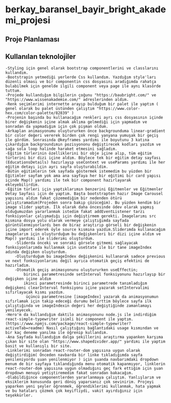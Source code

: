# berkay_baransel_bayir_bright_akademi_projesi

## Proje Planlaması 

## Kullanılan teknolojiler
    -Styling için genel olarak bootstrap componentlerini ve classlarını kullandım.
    -Bootstrapin yetmediği yerlerde Css kullandım. Yazdığım style'ları düzenli olması ve bir componentin css dosyasını aradığımda rahatça bulabilmek için genelde ilgili component veya page ile aynı klasörde tuttum.
    -Projede kullandığım bilgilerin çoğunu "https://baubright.com/" ve "https://www.wissenakademie.com/" adreslerinden aldım.
    -Renk seçimlerimi internette arayıp bulduğum bir palet ile yaptım ( genel olarak bu palet üstünden çalıştım "https://www.color-hex.com/color-palette/82839" )
    -Projenin başında bu kullanacağım renkleri ayrı css dosyasının içinde birer değişkenin içine almak aklıma gelmediği için yapmadım ve sonradan da yapmadığım için çok pişman oldum.
    -Arkaplan animasyonumu oluştururken önce backgrounduma linear-gradient bir color değeri vererek birden çok rengi yanyana yumuşak bir geçiş ile gördüm. Sonrasında @keyframes yardımı ile boyutunu 3 katına çıkardığım backgroundımın pozisyononu değiştirecek kodları yazdım ve sağa sola loop halinde haraket etmesini sağladım.
    -Eğitim türlerinin özelliklerini bir obje içine alıp, tüm eğitim türlerini bir dizi içine aldım. Böylece tek bir eğitim detay sayfası (EducationsDetails) hazırlayıp useContext ve useParams yardımı ile her eğitim detayı için ayrı sayfa oluşturabildim.
    -Bütün eğitimlerin tek sayfada göstermek istemedim bu yüzden bir Eğitimler sayfam yok ama ana sayfaya her bir eğitimi bir card yapısı içinde Map() yardımı ile tek bir component hazırlayarak ekleyebilirdim.
    -Eğitim türleri için yaptıklarımın benzerini Eğitmenler ve Eğitmenler Detay Sayfası için de yaptım. Başta bootstrapten hazır Image Carousel yapısını aldım fakat çözemediğim bir nedenden ötürü çalıştıramadım(Projeden sonra bakıp çözüceğim). Bu yüzden kendim bir image slider yaptım. İlk olarak daha öncesinde ödev olarak yapmış olduğumuzdan yararlanmak istedim fakat addEventListener tarzı fonksiyonlar çalışmadığı için değiştirmem gerekti. Imagelarımı src kısmına dosya yolu olarak vermeye çalıştığımda sayfada görüntülenmiyorlardı ben de biraz araştırıp görseli bir değişkenin içine import ederek öyle source kısmına yazdım.Sliderımda kullanacağım imagelarım için oluşturduğum bu değişkenleri bir dizi içine aldım ve Map() yardımı ile sliderımı oluşturdum. 
        -Sliderda önceki ve sonraki görsele gitmemi sağlayacak fonksiyonlarımda kullanmak için useState ile bir tane imageIndex adında değişken oluşturdum.
        -Oluşturduğum bu imageIndex değişkenini kullanarak sadece previous ve next fonksiyonlarımı değil ayrıca otomatik geçiş efektini de hazırladım.
        -Otomatik geçiş animasyonunu oluştururken useEffectin;
            birinci parametresinde setInterval fonksiyonunu hazırlayıp bir değişken içine aldım
            ikinci parametresinde birinci parametrede tanımladığım değişkeni clearInterval fonksiyonu içine yazarak setIntervalimi sıfırlayacak kısmı yazdım.
             üçüncü parametresine [imageIndex] yazarak da animasyonumun sıfırlamak için takip edeceği durumu belirttim böylece sayfa ilk çalıştığında ve imageIndexin değeri her değiştiğinde zamanlamayı yenileyecek.
    -Hero'm da kullandığım daktilo animasyonunu node.js ile indirdiğim react-simple-typewriter isimli bir component ile yaptım. (https://www.npmjs.com/package/react-simple-typewriter?activeTab=readme) Nasıl çalıştığını bağlantıdaki usage kısmından ve bir kaç deneme yanılma ile öğrenip kullandım.
    -Ana Sayfada kullandığım dalga şekillerini araştırma yapanken karşıma çıkan bir site olan "https://www.shapedivider.app/" yardımı ile yaptım basit ve kullanışlı bir site.
    -Linklerimi sonradan react-router-dom yapısına uygun olarak değiştirdiğim( Önceden navbarda bir linke tıkladığımda sayfa yenileniyordu şuan yenilenmiyor ) için şuanda navbarımdaki dropdown menum de bir sayfaya tıklandığında menu otomatik kapanmıyor, linklerin react-router-dom yapısına uygun olmadığını geç fark ettiğim için şuan dropdown menuyü yetiştiremedim fakat sonradan bakacağım.
    -Olabildiğince componentlerden yararlanmaya çalıştım. Yanlışlarım ve eksiklerim konusunda geri dönüş yaparsanız çok sevinirim. Projeyi yaparken yeni şeyler öğrenmek, öğrendiklerimi kullanmak, hata yapmak ve bu hataları çözmek çok keyifliydi, vakit ayırdığınız için teşekkürler.